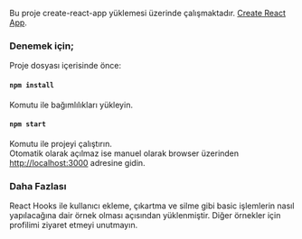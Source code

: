 Bu proje create-react-app yüklemesi üzerinde çalışmaktadır. [Create React App](https://github.com/facebook/create-react-app).

### Denemek için;

Proje dosyası içerisinde önce:

#### `npm install`

Komutu ile bağımlılıkları yükleyin.<br>

#### `npm start`

Komutu ile projeyi çalıştırın.<br>
Otomatik olarak açılmaz ise manuel olarak browser üzerinden [http://localhost:3000](http://localhost:3000) adresine gidin.

### Daha Fazlası

React Hooks ile kullanıcı ekleme, çıkartma ve silme gibi basic işlemlerin nasıl yapılacağına dair örnek olması açısından yüklenmiştir. Diğer örnekler için profilimi ziyaret etmeyi unutmayın.
